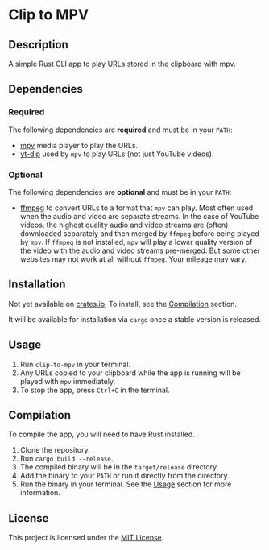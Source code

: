 # Clip to MPV

## Description

A simple Rust CLI app to play URLs stored in the clipboard with mpv.

## Dependencies

### Required

The following dependencies are **required** and must be in your `PATH`:

- [mpv](https://mpv.io/) media player to play the URLs.
- [yt-dlp](https://github.com/yt-dlp/yt-dlp) used by `mpv` to play URLs (not just YouTube videos).

### Optional

The following dependencies are **optional** and must be in your `PATH`:

- [ffmpeg](https://ffmpeg.org/) to convert URLs to a format that `mpv` can play. Most often used when the audio and video are separate streams. In the case of YouTube videos, the highest quality audio and video streams are (often) downloaded separately and then merged by `ffmpeg` before being played by `mpv`. If `ffmpeg` is not installed, `mpv` will play a lower quality version of the video with the audio and video streams pre-merged. But some other websites may not work at all without `ffmpeg`. Your mileage may vary.

## Installation

Not yet available on [crates.io](https://crates.io/). To install, see the [Compilation](#compilation) section.

It will be available for installation via `cargo` once a stable version is released.

## Usage

1. Run `clip-to-mpv` in your terminal.
2. Any URLs copied to your clipboard while the app is running will be played with `mpv` immediately.
3. To stop the app, press `Ctrl+C` in the terminal.

## Compilation

To compile the app, you will need to have Rust installed.

1. Clone the repository.
2. Run `cargo build --release`.
3. The compiled binary will be in the `target/release` directory.
4. Add the binary to your `PATH` or run it directly from the directory.
5. Run the binary in your terminal. See the [Usage](#usage) section for more information.

## License

This project is licensed under the [MIT License](LICENSE).
